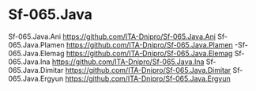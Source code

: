 # Sf-065.Java
Sf-065.Java.Ani		https://github.com/ITA-Dnipro/Sf-065.Java.Ani
Sf-065.Java.Plamen	https://github.com/ITA-Dnipro/Sf-065.Java.Plamen
-Sf-065.Java.Elemag	https://github.com/ITA-Dnipro/Sf-065.Java.Elemag
Sf-065.Java.Ina		https://github.com/ITA-Dnipro/Sf-065.Java.Ina
Sf-065.Java.Dimitar	https://github.com/ITA-Dnipro/Sf-065.Java.Dimitar
Sf-065.Java.Ergyun	https://github.com/ITA-Dnipro/Sf-065.Java.Ergyun
